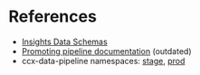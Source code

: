 # References

- [Insights Data Schemas](https://redhatinsights.github.io/insights-data-schemas/)
- [Promoting pipeline
  documentation](https://github.com/RedHatInsights/e2e-deploy/blob/master/docs/pipeline.md) (outdated)
- ccx-data-pipeline namespaces:
  [stage](https://console-openshift-console.apps.crcs02ue1.urby.p1.openshiftapps.com/k8s/cluster/projects/ccx-data-pipeline-stage),
  [prod](https://console-openshift-console.apps.crcp01ue1.o9m8.p1.openshiftapps.com/k8s/cluster/projects/ccx-data-pipeline-prod)

